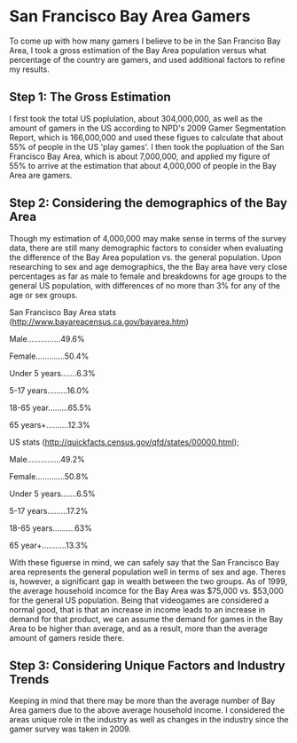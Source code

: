 San Francisco Bay Area Gamers
=============

To come up with how many gamers I believe to be in the San Franciso
Bay Area, I took a gross estimation of the Bay Area population 
versus what percentage of the country 
are gamers, and used additional factors to refine my results.

Step 1: The Gross Estimation
----------------------------

I first took the total US poplulation, about 304,000,000, as well as 
the amount of gamers in the US according to NPD's 2009 Gamer 
Segmentation Report, which is 166,000,000 and used these figues to 
calculate that about 55% of people in the US 'play games'. I then took
the popluation of the San Francisco Bay Area, which is about 
7,000,000, and applied my figure of 55% to arrive at the estimation 
that about 4,000,000 of people in the Bay Area are gamers.


Step 2: Considering the demographics of the Bay Area
----------------------------------------------------

Though my estimation of 4,000,000 may make sense in terms of the 
survey data, there are still many demographic factors to consider 
when evaluating the difference of the Bay Area population vs. the 
general population. Upon researching to sex and age demographics, the
the Bay area have very close percentages as far as male to female 
and breakdowns for age groups to the general US population, with 
differences of no more than 3% for any of the age or sex groups. 

San Francisco Bay Area stats
(http://www.bayareacensus.ca.gov/bayarea.htm)

Male...............49.6%

Female.............50.4%


Under 5 years.......6.3%

5-17 years.........16.0%

18-65 year.........65.5%

65 years+..........12.3%

US stats
(http://quickfacts.census.gov/qfd/states/00000.html);

Male...............49.2%

Female.............50.8%


Under 5 years.......6.5%

5-17 years.........17.2%

18-65 years..........63%

65 year+...........13.3%

With these figuerse in mind, we can safely say that the San Francisco
Bay area represents the general population well in terms of sex and 
age. Theres is, however, a significant gap in wealth between the two
groups. As of 1999, the average household incomce for the Bay Area 
was $75,000 vs. $53,000 for the general US population. Being that 
videogames are considered a normal good, that is that an increase in
income leads to an increase in demand for that product, we can assume
the demand for games in the Bay Area to be higher than average, and
as a result, more than the average amount of gamers reside there.

Step 3: Considering Unique Factors and Industry Trends
------------------------------------------------------

Keeping in mind that there may be more than the average number of 
Bay Area gamers due to the above average household income. I 
considered the areas unique role in the industry as well as changes 
in the industry since the gamer survey was taken in 2009.



